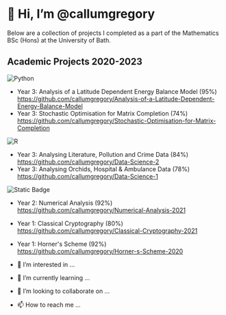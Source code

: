 # 👋 Hi, I’m @callumgregory

Below are a collection of projects I completed as a part of the Mathematics BSc (Hons) at the University of Bath. 

## Academic Projects 2020-2023

![Python](https://img.shields.io/badge/python-3670A0?style=flat&logo=PYTHON--force&logoColor=ffdd54)
- Year 3: Analysis of a Latitude Dependent Energy Balance Model (95%) https://github.com/callumgregory/Analysis-of-a-Latitude-Dependent-Energy-Balance-Model
- Year 3: Stochastic Optimisation for Matrix Completion (74%) https://github.com/callumgregory/Stochastic-Optimisation-for-Matrix-Completion

![R](https://img.shields.io/badge/r-%23276DC3.svg?style=flat&logo=r&logoColor=white)
- Year 3: Analysing Literature, Pollution and Crime Data (84%) https://github.com/callumgregory/Data-Science-2 
- Year 3: Analysing Orchids, Hospital & Ambulance Data (78%) https://github.com/callumgregory/Data-Science-1

![Static Badge](https://img.shields.io/badge/MATLAB-blue)
- Year 2: Numerical Analysis (92%) https://github.com/callumgregory/Numerical-Analysis-2021
- Year 1: Classical Cryptography (80%) https://github.com/callumgregory/Classical-Cryptography-2021
- Year 1: Horner's Scheme (92%) https://github.com/callumgregory/Horner-s-Scheme-2020

- 👀 I’m interested in ...
- 🌱 I’m currently learning ...
- 💞️ I’m looking to collaborate on ...
- 📫 How to reach me ...

<!---
callumgregory/callumgregory is a ✨ special ✨ repository because its `README.md` (this file) appears on your GitHub profile.
You can click the Preview link to take a look at your changes.
--->
